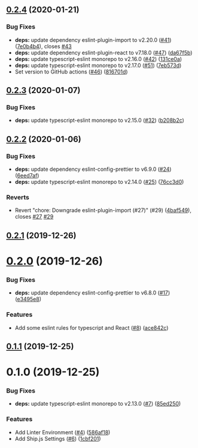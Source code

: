 ## [0.2.4](https://github.com/globis-org/frontend-standard/compare/v0.2.3...v0.2.4) (2020-01-21)


### Bug Fixes

* **deps:** update dependency eslint-plugin-import to v2.20.0 ([#41](https://github.com/globis-org/frontend-standard/issues/41)) ([7e0b4b4](https://github.com/globis-org/frontend-standard/commit/7e0b4b4b3b9142fc4e669543e17b36836f5c227a)), closes [#43](https://github.com/globis-org/frontend-standard/issues/43)
* **deps:** update dependency eslint-plugin-react to v7.18.0 ([#47](https://github.com/globis-org/frontend-standard/issues/47)) ([da67f5b](https://github.com/globis-org/frontend-standard/commit/da67f5bec2a06eda778a77e7ce0956a1e602250e))
* **deps:** update typescript-eslint monorepo to v2.16.0 ([#42](https://github.com/globis-org/frontend-standard/issues/42)) ([131ce0a](https://github.com/globis-org/frontend-standard/commit/131ce0affb8aa1daf64ddb23cf2e9da32170654a))
* **deps:** update typescript-eslint monorepo to v2.17.0 ([#51](https://github.com/globis-org/frontend-standard/issues/51)) ([7eb573d](https://github.com/globis-org/frontend-standard/commit/7eb573d4798b204e6dedf271c35bb7d18002b36c))
* Set version to GitHub actions ([#46](https://github.com/globis-org/frontend-standard/issues/46)) ([816701d](https://github.com/globis-org/frontend-standard/commit/816701d20d4162b2331337c8e30092a6204b82e4))



## [0.2.3](https://github.com/globis-org/frontend-standard/compare/v0.2.2...v0.2.3) (2020-01-07)


### Bug Fixes

* **deps:** update typescript-eslint monorepo to v2.15.0 ([#32](https://github.com/globis-org/frontend-standard/issues/32)) ([b208b2c](https://github.com/globis-org/frontend-standard/commit/b208b2c1206de594b00a716bb3ca5bb293344a25))



## [0.2.2](https://github.com/globis-org/frontend-standard/compare/v0.2.1...v0.2.2) (2020-01-06)


### Bug Fixes

* **deps:** update dependency eslint-config-prettier to v6.9.0 ([#24](https://github.com/globis-org/frontend-standard/issues/24)) ([6eed7af](https://github.com/globis-org/frontend-standard/commit/6eed7af27907766b9423de4547996474d61bea56))
* **deps:** update typescript-eslint monorepo to v2.14.0 ([#25](https://github.com/globis-org/frontend-standard/issues/25)) ([76cc3d0](https://github.com/globis-org/frontend-standard/commit/76cc3d0655c7ca1b0d65b939605f24587e5b0472))


### Reverts

* Revert "chore: Downgrade eslint-plugin-import (#27)" (#29) ([4baf549](https://github.com/globis-org/frontend-standard/commit/4baf549c18eccae0b7a72e3242156fb9b6bdd4b7)), closes [#27](https://github.com/globis-org/frontend-standard/issues/27) [#29](https://github.com/globis-org/frontend-standard/issues/29)



## [0.2.1](https://github.com/globis-org/frontend-standard/compare/v0.2.0...v0.2.1) (2019-12-26)



# [0.2.0](https://github.com/globis-org/frontend-standard/compare/v0.1.1...v0.2.0) (2019-12-26)


### Bug Fixes

* **deps:** update dependency eslint-config-prettier to v6.8.0 ([#17](https://github.com/globis-org/frontend-standard/issues/17)) ([e3495e8](https://github.com/globis-org/frontend-standard/commit/e3495e8516de30e57a94513654a5b23485fac9df))


### Features

* Add some eslint rules for typescript and React ([#8](https://github.com/globis-org/frontend-standard/issues/8)) ([ace842c](https://github.com/globis-org/frontend-standard/commit/ace842c1a4d83def34baadad141d8e2ac8d8cd7f))



## [0.1.1](https://github.com/globis-org/frontend-standard/compare/v0.1.0...v0.1.1) (2019-12-25)



# 0.1.0 (2019-12-25)


### Bug Fixes

* **deps:** update typescript-eslint monorepo to v2.13.0 ([#7](https://github.com/globis-org/frontend-standard/issues/7)) ([85ed250](https://github.com/globis-org/frontend-standard/commit/85ed250137a0c74835eedc59e653bc652685df80))


### Features

* Add Linter Environment ([#4](https://github.com/globis-org/frontend-standard/issues/4)) ([586af18](https://github.com/globis-org/frontend-standard/commit/586af1888460b7a3b8e550b1c24c368af752aeaf))
* Add Ship.js Settings ([#6](https://github.com/globis-org/frontend-standard/issues/6)) ([1cbf201](https://github.com/globis-org/frontend-standard/commit/1cbf201e4f24976fd4a6db390682e191572f48b7))




